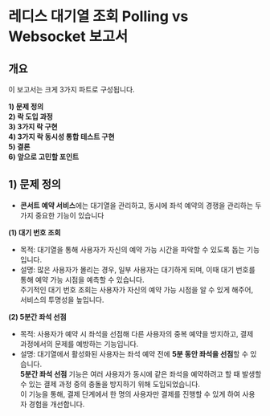 # 레디스 대기열 조회 Polling vs Websocket 보고서 

## 개요

이 보고서는 크게 3가지 파트로 구성됩니다.
  
**1) 문제 정의** <br>
**2) 락 도입 과정** <br>
**3) 3가지 락 구현** <br>
**4) 3가지 락 동시성 통합 테스트 구현** <br>
**5) 결론** <br> 
**6) 앞으로 고민할 포인트** <br> 


## 1) 문제 정의
- **콘서트 예약 서비스**에는  대기열을 관리하고, 동시에 좌석 예약의 경쟁을 관리하는 두 가지 중요한 기능이 있습니다 <br>

**(1) 대기 번호 조회**
- 목적: 대기열을 통해 사용자가 자신의 예약 가능 시간을 파악할 수 있도록 돕는 기능입니다. <br> 
- 설명:
  많은 사용자가 몰리는 경우, 일부 사용자는 대기하게 되며, 이때 대기 번호를 통해 예약 가능 시점을 예측할 수 있습니다. <br>
  주기적인 대기 번호 조회는 사용자가 자신의 예약 가능 시점을 알 수 있게 해주어, 서비스의 투명성을 높입니다.

**(2)  5분간 좌석 선점**
- 목적: 사용자가 예약 시 좌석을 선점해 다른 사용자의 중복 예약을 방지하고, 결제 과정에서의 문제를 예방하는 기능입니다. <br> 
- 설명:
  대기열에서 활성화된 사용자는 좌석 예약 전에 **5분 동안 좌석을 선점**할 수 있습니다. <br> 
  **5분간 좌석 선점** 기능은 여러 사용자가 동시에 같은 좌석을 예약하려고 할 때 발생할 수 있는 결제 과정 중의 충돌을 방지하기 위해 도입되었습니다. <br>
  이 기능을 통해, 결제 단계에서 한 명의 사용자만 결제를 진행할 수 있게 하여 사용자 경험을 개선합니다. <br>
